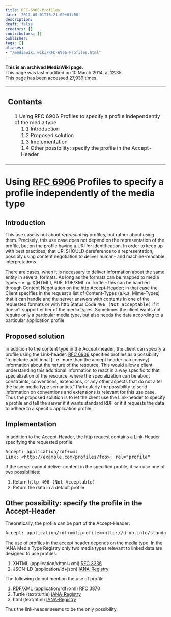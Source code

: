 ```yaml
---
title: RFC-6906-Profiles
date: '2017-09-01T16:21:09+01:00'
description: 
draft: false
creators: []
contributors: []
publisher: 
tags: []
aliases:
- "/mediawiki_wiki/RFC-6906-Profiles.html"
---
```


 **This is an archived MediaWiki page.**  
This page was last modified on 10 March 2014, at 12:35.  
This page has been accessed 27,939 times.

<table id="toc" class="toc">
  <tr>
    <td>
      <div id="toctitle">
        <h2>Contents</h2>
      </div>
      <ul>
        <li class="toclevel-1 tocsection-1">
          <a href="#Using_RFC_6906_Profiles_to_specify_a_profile_independently_of_the_media_type"><span class="tocnumber">1</span> <span class="toctext">Using RFC 6906 Profiles to specify a profile independently of the media type</span></a>
          <ul>
            <li class="toclevel-2 tocsection-2"><a href="#Introduction"><span class="tocnumber">1.1</span> <span class="toctext">Introduction</span></a></li>
            <li class="toclevel-2 tocsection-3"><a href="#Proposed_solution"><span class="tocnumber">1.2</span> <span class="toctext">Proposed solution</span></a></li>
            <li class="toclevel-2 tocsection-4"><a href="#Implementation"><span class="tocnumber">1.3</span> <span class="toctext">Implementation</span></a></li>
            <li class="toclevel-2 tocsection-5"><a href="#Other_possibility:_specify_the_profile_in_the_Accept-Header"><span class="tocnumber">1.4</span> <span class="toctext">Other possibility: specify the profile in the Accept-Header</span></a></li>
          </ul>
        </li>
      </ul>
    </td>
  </tr>
</table>

# Using [RFC 6906](http://tools.ietf.org/html/rfc6906) Profiles to specify a profile independently of the media type 

## Introduction 

This use case is not about _representing_ profiles, but rather about _using_ them. Precisely, this use case does not depend on the representation of the profile, but on the profile having a URI for identification. In order to keep up with best practices, that URI SHOULD dereference to a representation, possibly using content negotiation to deliver human- and machine-readable interpretations.

There are cases, when it is necessary to deliver information about the same entity in several formats. As long as the formats can be mapped to media types – e. g. X(HTML), PDF, RDF/XML or Turtle – this can be handled through Content Negotiation on the http Accept-Header; in that case the Client specifies in the request a list of Content-Types (a.k.a. Mime-Types) that it can handle and the server answers with contents in one of the requested formats or with http Status Code <tt>406 (Not acceptable)</tt> if it doesn’t support either of the media types. Sometimes the client wants not require only a particular media type, but also needs the data according to a particular application profile.

## Proposed solution 

In addition to the content type in the Accept-header, the client can specify a profile using the Link-header. [RFC 6906](http://www.ietf.org/rfc/rfc6906.txt) specifies profiles as a possibility "to include additional [i. e. more than the accept header can convey] information about the nature of the resource. This would allow a client understanding this additional information to react in a way specific to that specialization of the resource, where the specialization can be about constraints, conventions, extensions, or any other aspects that do not alter the basic media type semantics." Particularly the possibility to send information on conventions and extensions is relevant for this use case. Thus the proposed solution is to let the client use the Link-header to specify a profile and tell the server if it wants standard RDF or if it requests the data to adhere to a specific application profile.

## Implementation 

In addition to the Accept-Header, the http request contains a Link-Header specifying the requested profile:

<pre>Accept: application/rdf+xml
Link: &lt;http://example.com/profiles/foo&gt;; rel="profile"
</pre>

If the server cannot deliver content in the specified profile, it can use one of two possibilities:

1. Return <tt>http 406 (Not Acceptable)</tt>
2. Return the data in a default profile

## Other possibility: specify the profile in the Accept-Header 

Theoretically, the profile can be part of the Accept-Header:

<pre>Accept: application/rdf+xml;profile=&lt;http://d-nb.info/standards/profile/DINI-KIM&gt;
</pre>

The use of profiles in the accept header depends on the media type. In the IANA Media Type Registry only two media types relevant to linked data are designed to use profiles:

1. XHTML (application/xhtml+xml) [RFC 3236](http://www.rfc-editor.org/rfc/rfc3236.txt)
2. JSON-LD (application/ld+json) [IANA-Registry](https://www.iana.org/assignments/media-types/application/ld+json)

The following do not mention the use of profile

1. RDF/XML (application/rdf+xml) [RFC 3870](http://www.ietf.org/rfc/rfc3870.txt)
2. Turtle (text/turtle) [IANA-Registry](https://www.iana.org/assignments/media-types/text/turtle)
3. html (text/html) [IANA-Registry](https://www.iana.org/assignments/media-types/text/html)

Thus the link-header seems to be the only possibility.

